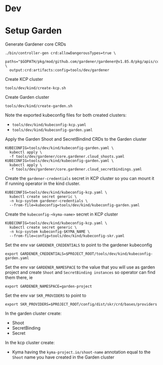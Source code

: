 # Dev

# Setup Garden

Generate Gardener core CRDs
```shell
./bin/controller-gen crd:allowDangerousTypes=true \
  paths="$GOPATH/pkg/mod/github.com/gardener/gardener@v1.85.0/pkg/apis/core/v1beta1" \
  output:crd:artifacts:config=tools/dev/gardener
```

Create KCP cluster
```shell
tools/dev/kind/create-kcp.sh
```

Create Garden cluster
```shell
tools/dev/kind/create-garden.sh
```

Note the exported kubeconfig files for both created clusters:
* `tools/dev/kind/kubeconfig-kcp.yaml`
* `tools/dev/kind/kubeconfig-garden.yaml`

Apply the Garden Shoot and SecretBindind CRDs to the Garden cluster
```shell
KUBECONFIG=tools/dev/kind/kubeconfig-garden.yaml \
  kubectl apply \
  -f tools/dev/gardener/core.gardener.cloud_shoots.yaml
KUBECONFIG=tools/dev/kind/kubeconfig-garden.yaml \
  kubectl apply \
  -f tools/dev/gardener/core.gardener.cloud_secretbindings.yaml
```

Create the `gardener-credentials` secret in KCP cluster so you can mount it if running operator in the kind cluster.
```shell
KUBECONFIG=tools/dev/kind/kubeconfig-kcp.yaml \
  kubectl create secret generic \
  -n kcp-system gardener-credentials \
  --from-file=kubeconfig=tools/dev/kind/kubeconfig-garden.yaml
```

Create the `kubeconfig-<kyma-name>` secret in KCP cluster
```shell
KUBECONFIG=tools/dev/kind/kubeconfig-kcp.yaml \
  kubectl create secret generic \
  -n kcp-system kubeconfig-$KYMA_NAME \
  --from-file=config=tools/dev/kind/kubeconfig-skr.yaml
```

Set the env var `GARDENER_CREDENTIALS` to point to the gardener kubeconfig
```shell
export GARDENER_CREDENTIALS=$PROJECT_ROOT/tools/dev/kind/kubeconfig-garden.yaml
```

Set the env var `GARDENER_NAMESPACE` to the value that you will use as garden project and create `Shoot` and `SecretBinding instances` so operator can find them there, ie
```shell
export GARDENER_NAMESPACE=garden-project
```

Set the env var `SKR_PROVIDERS` to point to 
```shell
export SKR_PROVIDERS=$PROJECT_ROOT/config/dist/skr/crd/bases/providers
```

In the garden cluster create:
* Shoot
* SecretBinding
* Secret

In the kcp cluster create:
* Kyma having the `kyma-project.io/shoot-name` annotation equal to the `Shoot` name you have created in the Garden cluster
